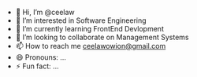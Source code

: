 - 👋 Hi, I’m @ceelaw
- 👀 I’m interested in Software Engineering
- 🌱 I’m currently learning FrontEnd Devlopment
- 💞️ I’m looking to collaborate on Management Systems
- 📫 How to reach me ceelawowion@gmail.com
- 😄 Pronouns: ...
- ⚡ Fun fact: ...

<!---
ceelaw/ceelaw is a ✨ special ✨ repository because its `README.md` (this file) appears on your GitHub profile.
You can click the Preview link to take a look at your changes.
--->
